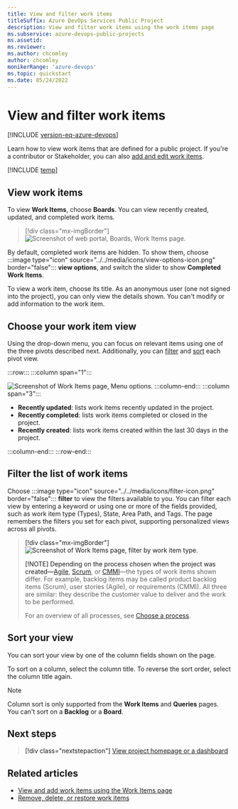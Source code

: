 ```yaml
---
title: View and filter work items 
titleSuffix: Azure DevOps Services Public Project
description: View and filter work items using the work items page   
ms.subservice: azure-devops-public-projects
ms.assetid:
ms.reviewer: 
ms.author: chcomley
author: chcomley
monikerRange: 'azure-devops'
ms.topic: quickstart
ms.date: 05/24/2022
---
```


# View and filter work items  

[!INCLUDE [version-eq-azure-devops](../../includes/version-eq-azure-devops.md)]

Learn how to view work items that are defined for a public project. If you're a contributor or Stakeholder, you can also [add and edit work items](../../boards/work-items/view-add-work-items.md).  

[!INCLUDE [temp](includes/anon-user.md)]

## View work items

To view **Work Items**, choose **Boards**. You can view recently created, updated, and completed work items.  

> [!div class="mx-imgBorder"]
> ![Screenshot of web portal, Boards, Work Items page.](media/view-work-items/open-work-items-vert-brn.png)

By default, completed work items are hidden. To show them, choose :::image type="icon" source="../../media/icons/view-options-icon.png" border="false"::: **view options**, and switch the slider to show **Completed Work Items**.
  
To view a work item, choose its title. As an anonymous user (one not signed into the project), you can only view the details shown. You can't modify or add information to the work item.

## Choose your work item view

Using the drop-down menu, you can focus on relevant items using one of the three pivots described next. Additionally, you can [filter](#filter) and [sort](#sort) each pivot view.  

:::row:::
   :::column span="1":::
   
   ![Screenshot of Work Items page, Menu options.](media/view-work-items/view-recently-changed-items.png)
   :::column-end:::
   :::column span="3":::   
   
   - **Recently updated**: lists work items recently updated in the project. 
   - **Recently completed**: lists work items completed or closed in the project.
   - **Recently created**: lists work items created within the last 30 days in the project.
   
   :::column-end:::
:::row-end:::


<a id="filter" />

## Filter the list of work items

Choose :::image type="icon" source="../../media/icons/filter-icon.png" border="false"::: **filter** to view the filters available to you. You can filter each view by entering a keyword or using one or more of the fields provided, such as work item type (Types), State, Area Path, and Tags. The page remembers the filters you set for each pivot, supporting personalized views across all pivots.

> [!div class="mx-imgBorder"]
> ![Screenshot of Work Items page, filter by work item type.](media/view-work-items/filter-bug.png)
> 
> [!NOTE]
> Depending on the process chosen when the project was created&mdash;[Agile](../../boards/work-items/guidance/agile-process-workflow.md), [Scrum](../../boards/work-items/guidance/scrum-process-workflow.md), or [CMMI](../../boards/work-items/guidance/cmmi-process-workflow.md)&mdash;the types of work items shown differ. For example, backlog items may be called product backlog items (Scrum), user stories (Agile), or requirements (CMMI). All three are similar: they describe the customer value to deliver and the work to be performed.
> 
> For an overview of all processes, see [Choose a process](../../boards/work-items/guidance/choose-process.md).

<a id="sort" />

## Sort your view  

You can sort your view by one of the column fields shown on the page.  

To sort on a column, select the column title. To reverse the sort order, select the column title again. 

> [!NOTE]
> Column sort is only supported from the **Work Items** and **Queries** pages. You can't sort on a **Backlog** or a **Board**. 
 

## Next steps

> [!div class="nextstepaction"]
> [View project homepage or a dashboard](view-project-dashboard-public.md)

## Related articles
 
- [View and add work items using the Work Items page](../../boards/work-items/view-add-work-items.md) 
- [Remove, delete, or restore work items](../../boards/backlogs/remove-delete-work-items.md)

 